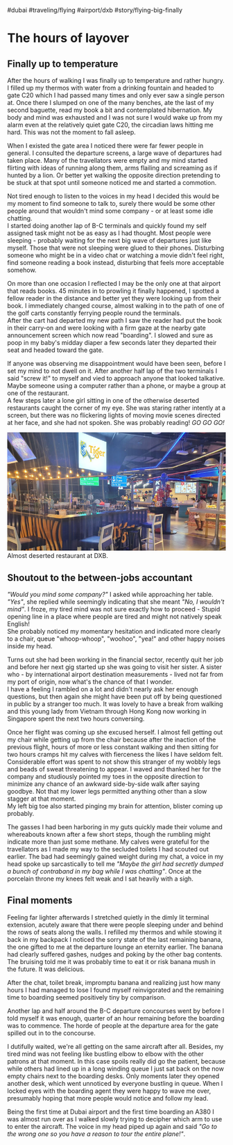 #dubai #traveling/flying #airport/dxb #story/flying-big-finally
# The hours of layover

## Finally up to temperature
After the hours of walking I was finally up to temperature and rather hungry. I filled up my thermos with water from a drinking fountain and headed to gate C20 which I had passed many times and only ever saw a single person at. Once there I slumped on one of the many benches, ate the last of my second baguette, read my book a bit and contemplated hibernation.
My body and mind was exhausted and I was not sure I would wake up from my alarm even at the relatively quiet gate C20, the circadian laws hitting me hard. This was not the moment to fall asleep.

When I existed the gate area I noticed there were far fewer people in general. I consulted the departure screens, a large wave of departures had taken place. Many of the travellators were empty and my mind started flirting with ideas of running along them, arms flailing and screaming as if hunted by a lion. Or better yet walking the opposite direction pretending to be stuck at that spot until someone noticed me and started a commotion.

Not tired enough to listen to the voices in my head I decided this would be my moment to find someone to talk to, surely there would be some other people around that wouldn't mind some company - or at least some idle chatting.  
I started doing another lap of B-C terminals and quickly found my self assigned task might not be as easy as I had thought. Most people were sleeping - probably waiting for the next big wave of departures just like myself. Those that were not sleeping were glued to their phones. Disturbing someone who might be in a video chat or watching a movie didn't feel right, find someone reading a book instead, disturbing that feels more acceptable somehow.

On more than one occasion I reflected I may be the only one at that airport that reads books. 45 minutes in to prowling it finally happened, I spotted a fellow reader in the distance and better yet they were looking up from their book. I immediately changed course, almost walking in to the path of one of the golf carts constantly ferrying people round the terminals.  
After the cart had departed my new path I saw the reader had put the book in their carry-on and were looking with a firm gaze at the nearby gate announcement screen which now read "boarding". I slowed and sure as poop in my baby's midday diaper a few seconds later they departed their seat and headed toward the gate.

If anyone was observing me disappointment would have been seen, before I set my mind to not dwell on it. After another half lap of the two terminals I said "screw it!" to myself and vied to approach anyone that looked talkative. Maybe someone using a computer rather than a phone, or maybe a group at one of the restaurant.  
A few steps later a lone girl sitting in one of the otherwise deserted restaurants caught the corner of my eye. She was staring rather intently at a screen, but there was no flickering lights of moving movie scenes directed at her face, and she had not spoken. She was probably reading! _GO GO GO!_  

![Restaurant at DXB](images/dxb_restaurant.jpg)
Almost deserted restaurant at DXB.

## Shoutout to the between-jobs accountant
_"Would you mind some company?"_ I asked while approaching her table.  
_"Yes"_, she replied while seemingly indicating that she meant _"No, I wouldn't mind"_. I froze, my tired mind was not sure exactly how to proceed - Stupid opening line in a place where people are tired and might not natively speak English!  
She probably noticed my momentary hesitation and indicated more clearly to a chair, queue "whoop-whoop", "woohoo", "yea!" and other happy noises inside my head.

Turns out she had been working in the financial sector, recently quit her job and before her next gig started up she was going to visit her sister. A sister who - by international airport destination measurements - lived not far from my port of origin, now what's the chance of that I wonder.  
I have a feeling I rambled on a lot and didn't nearly ask her enough questions, but then again she might have been put off by being questioned in public by a stranger too much. It was lovely to have a break from walking and this young lady from Vietnam through Hong Kong now working in Singapore spent the next two hours conversing.

Once her flight was coming up she excused herself. I almost fell getting out my chair while getting up from the chair because after the inaction of the previous flight, hours of more or less constant walking and then sitting for two hours cramps hit my calves with fierceness the likes I have seldom felt.  
Considerable effort was spent to not show this stranger of my wobbly legs and beads of sweat threatening to appear. I waved and thanked her for the company and studiously pointed my toes in the opposite direction to minimize any chance of an awkward side-by-side walk after saying goodbye. Not that my lower legs permitted anything other than a slow stagger at that moment.  
My left big toe also started pinging my brain for attention, blister coming up probably.

The gasses I had been harboring in my guts quickly made their volume and whereabouts known after a few short steps, though the rumbling might indicate more than just some methane. My calves were grateful for the travellators as I made my way to the secluded toilets I had scouted out earlier. The bad had seemingly gained weight during my chat, a voice in my head spoke up sarcastically to tell me _"Maybe the girl had secretly dumped a bunch of contraband in my bag while I was chatting"_. Once at the porcelain throne my knees felt weak and I sat heavily with a sigh.

## Final moments
Feeling far lighter afterwards I stretched quietly in the dimly lit terminal extension, acutely aware that there were people sleeping under and behind the rows of seats along the walls. I refilled my thermos and while stowing it back in my backpack I noticed the sorry state of the last remaining banana, the one gifted to me at the departure lounge an eternity earlier. The banana had clearly suffered gashes, nudges and poking by the other bag contents. The bruising told me it was probably time to eat it or risk banana mush in the future. It was delicious.

After the chat, toilet break, impromptu banana and realizing just how many hours I had managed to lose I found myself reinvigorated and the remaining time to boarding seemed positively tiny by comparison.

Another lap and half around the B-C departure concourses went by before I told myself it was enough, quarter of an hour remaining before the boarding was to commence. The horde of people at the departure area for the gate spilled out in to the concourse. 

I dutifully waited, we're all getting on the same aircraft after all. Besides, my tired mind was not feeling like bustling elbow to elbow with the other patrons at that moment. In this case spoils really did go the patient, because while others had lined up in a long winding queue I just sat back on the now empty chairs next to the boarding desks. Only moments later they opened another desk, which went unnoticed by everyone bustling in queue. When I locked eyes with the boarding agent they were happy to wave me over, presumably hoping that more people would notice and follow my lead.

Being the first time at Dubai airport and the first time boarding an A380 I was almost run over as I walked slowly trying to decipher which arm to use to enter the aircraft. The voice in my head piped up again and said _"Go to the wrong one so you have a reason to tour the entire plane!"_.
